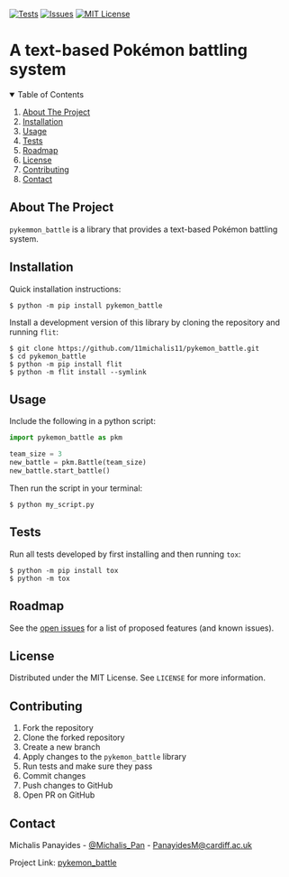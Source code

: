 [![Tests][tests-shield]][tests-url]
[![Issues][issues-shield]][issues-url]
[![MIT License][license-shield]][license-url]

A text-based Pokémon battling system
========================================


<details open="open">
  <summary>Table of Contents</summary>
  <ol>
    <li><a href="#about-the-project">About The Project</a></li>
    <li><a href="#installation">Installation</a></li>
    <li><a href="#usage">Usage</a></li>
    <li><a href="#tests">Tests</a></li>
    <li><a href="#roadmap">Roadmap</a></li>
    <li><a href="#license">License</a></li>
    <li><a href="#contributing">Contributing</a></li>
    <li><a href="#contact">Contact</a></li>
  </ol>
</details>



## About The Project
`pykemmon_battle` is a library that provides a text-based Pokémon battling system. 


## Installation
Quick installation instructions:

    $ python -m pip install pykemon_battle

Install a development version of this library by cloning the repository and running `flit`:
    
    $ git clone https://github.com/11michalis11/pykemon_battle.git
    $ cd pykemon_battle
    $ python -m pip install flit
    $ python -m flit install --symlink


## Usage
Include the following in a python script:

```python
import pykemon_battle as pkm

team_size = 3
new_battle = pkm.Battle(team_size)
new_battle.start_battle()
```
Then run the script in your terminal:

    $ python my_script.py


## Tests
Run all tests developed by first installing and then running `tox`:

    $ python -m pip install tox
    $ python -m tox


## Roadmap
See the [open issues](https://github.com/11michalis11/pykemon_battle/issues) for a list of proposed features (and known issues).


## License
Distributed under the MIT License. See `LICENSE` for more information.


## Contributing
1. Fork the repository
2. Clone the forked repository
3. Create a new branch
4. Apply changes to the `pykemon_battle` library
5. Run tests and make sure they pass
6. Commit changes
7. Push changes to GitHub
8. Open PR on GitHub


## Contact
Michalis Panayides - [@Michalis_Pan](https://twitter.com/Michalis_Pan) - PanayidesM@cardiff.ac.uk

Project Link: [pykemon_battle](https://github.com/11michalis11/pykemon_battle)



<!-- MARKDOWN LINKS & IMAGES -->
[tests-shield]: https://img.shields.io/badge/Tests-passing-GREEN.svg
[tests-url]: https://github.com/11michalis11/pykemon_battle/actions
[issues-shield]: https://img.shields.io/github/issues/11michalis11/pykemon_battle.svg
[issues-url]: https://github.com/11michalis11/pykemon_battle/issues
[license-shield]: https://img.shields.io/github/license/othneildrew/Best-README-Template.svg
[license-url]: https://github.com/11michalis11/pykemon_battle/blob/master/LICENSE.txt
